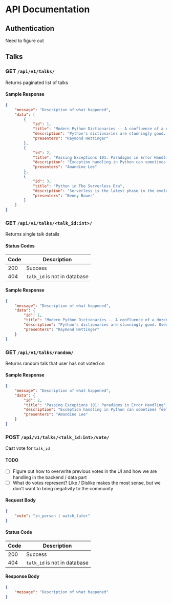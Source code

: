 # API Documentation

## Authentication

Need to figure out

## Talks

### **GET** `/api/v1/talks/`

Returns paginated list of talks

#### Sample Response

```json
{
    "message": "Description of what happened",
    "data": [
        {
            "id": 1,
            "title": "Modern Python Dictionaries -- A confluence of a dozen great ideas",
            "description": "Python's dictionaries are stunningly good. Over the years, many great ideas have combined together to produce the modern implementation in Python 3.6. This fun talk uses pictures and little bits of pure python code to explain all of the key ideas and how they evolved over time. Includes newer features such as key-sharing, compaction, and versioning.",
            "presenters": "Raymond Hettinger"
        },
        {
            "id": 2,
            "title": "Passing Exceptions 101: Paradigms in Error Handling",
            "description": "Exception handling in Python can sometimes feel like a Wild West. If you have a send_email function, and the caller inputs an invalid email address, should it: A) Return None or some other special return value, B) Let the underlying exception it might cause bubble up, C) Check via a regex and type checking and raise a ValueError immediately, or D) Make a custom EmailException subclass and raise that? What if there is a network error while the email was sending? Or what if the function calls a helper _format_email that returns an integer (clearly wrong!), or raises an TypeError itself? Should it crash the program or prompt a retry? This talk will introduce the concept of an exception, explain the built-in Python exception hierarchy and the utility of custom subclasses, demonstrate try/except/finally/else syntax, and then explore different design patterns for exception control flow and their tradeoffs using examples. It will also make comparisons to error handling philosophy in other languages, like Eiffel and Go.",
            "presenters": "Amandine Lee"
        },
        {
            "id": 3,
            "title": "Python in The Serverless Era",
            "description": "Serverless is the latest phase in the evolution of cloud development. Its building blocks are functions, a bunch of stateless “nano-services”, that can scale automatically and charged only when used. It enables teams to focus more on development while having fully managed servers. In this talk I'll cover the Serverless Architectures practices, use cases, tooling and the role python plays in it.",
            "presenters": "Benny Bauer"
        }
    ]
}
```

### **GET** `/api/v1/talks/<talk_id:int>/`

Returns single talk details

#### Status Codes

|Code|Description|
|---|---|
|200|Success|
|404|`talk_id` is not in database|

#### Sample Response

```json
{
    "message": "Description of what happened",
    "data": {
        "id": 1,
        "title": "Modern Python Dictionaries -- A confluence of a dozen great ideas",
        "description": "Python's dictionaries are stunningly good. Over the years, many great ideas have combined together to produce the modern implementation in Python 3.6. This fun talk uses pictures and little bits of pure python code to explain all of the key ideas and how they evolved over time. Includes newer features such as key-sharing, compaction, and versioning.",
        "presenters": "Raymond Hettinger"
    }
}
```

### **GET** `/api/v1/talks/random/`

Returns random talk that user has not voted on

#### Sample Response

```json
{
    "message": "Description of what happened",
    "data": {
        "id": 2,
        "title": "Passing Exceptions 101: Paradigms in Error Handling",
        "description": "Exception handling in Python can sometimes feel like a Wild West. If you have a send_email function, and the caller inputs an invalid email address, should it: A) Return None or some other special return value, B) Let the underlying exception it might cause bubble up, C) Check via a regex and type checking and raise a ValueError immediately, or D) Make a custom EmailException subclass and raise that? What if there is a network error while the email was sending? Or what if the function calls a helper _format_email that returns an integer (clearly wrong!), or raises an TypeError itself? Should it crash the program or prompt a retry? This talk will introduce the concept of an exception, explain the built-in Python exception hierarchy and the utility of custom subclasses, demonstrate try/except/finally/else syntax, and then explore different design patterns for exception control flow and their tradeoffs using examples. It will also make comparisons to error handling philosophy in other languages, like Eiffel and Go.",
        "presenters": "Amandine Lee"
    }
}
```

### **POST** `/api/v1/talks/<talk_id:int>/vote/`

Cast vote for `talk_id`

#### TODO

- [ ] Figure out how to overwrite previous votes in the UI and how we are handling in the backend / data part
- [ ] What do votes represent? Like / Dislike makes the most sense, but we don't want to bring negativity to the community

#### Request Body

```json
{
    "vote": "in_person | watch_later"
}
```

#### Status Code

|Code|Description|
|---|---|
|200|Success|
|404|`talk_id` is not in database|

#### Response Body

```json
{
    "message": "Description of what happened"
}
```
